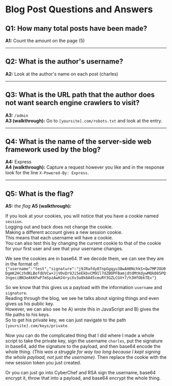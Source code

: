 # Blog Post Questions and Answers

## Q1: How many total posts have been made?
**A1:** Count the amount on the page (5)

---

## Q2: What is the author's username?
**A2:** Look at the author's name on each post (charles)

---

## Q3: What is the URL path that the author does not want search engine crawlers to visit?
**A3:** `/admin`  
**A3 (walkthrough):** Go to `[yoursite].com/robots.txt` and look at the entry.

---

## Q4: What is the name of the server-side web framework used by the blog?
**A4:** Express  
**A4 (walkthrough):** Capture a request however you like and in the response look for the line `X-Powered-By: Express`.

---

## Q5: What is the flag?
**A5:** *the flag*
**A5 (walkthrough):**

If you look at your cookies, you will notice that you have a cookie named `session`.  
Logging out and back does not change the cookie.  
Making a different account gives a new session cookie.  
This means that each username will have a cookie.  
You can also test this by changing the current cookie to that of the cookie for your first user and see that your username changes.  

We see the cookies are in base64. If we decode them, we can see they are in the format of:
`{"username":"test","signature":"j9JRafdy07npGgqyu38wAH0NchkS+Qw7MPJOU0DgmK2HCzhdKLBofdUVCw+JjV0vDr9Ji5eEkbvCM9Il7dZBOPFBamjdtdMtKdywMQk085PQ3ngeciBN3eAkKFwF7mSpzAwHJ4rycXv3a8k8A45cmuRY3GZLCGV+7/h3HfObkTE="}`

So we know that this gives us a payload with the information `username` and `signature`.  
Reading through the blog, we see he talks about signing things and even gives us his public key.  
However, we can also see he A) wrote this in JavaScript and B) gives the file paths to his keys.  
So to get his private key, we can just navigate to the path `[yoursite].com/keys/private`.

Now you can do the complicated thing that I did where I made a whole script to take the private key, sign the username `charles`, put the signature in base64, add the signature to the payload, and then base64 encode the whole thing. *(This was a struggle for way too long because I kept signing the whole payload, not just the username).* Then replace the cookie with the new session token you just created.


Or you can just go into CyberChef and RSA sign the username, base64 encrypt it, throw that into a payload, and base64 encrypt the whole thing.
